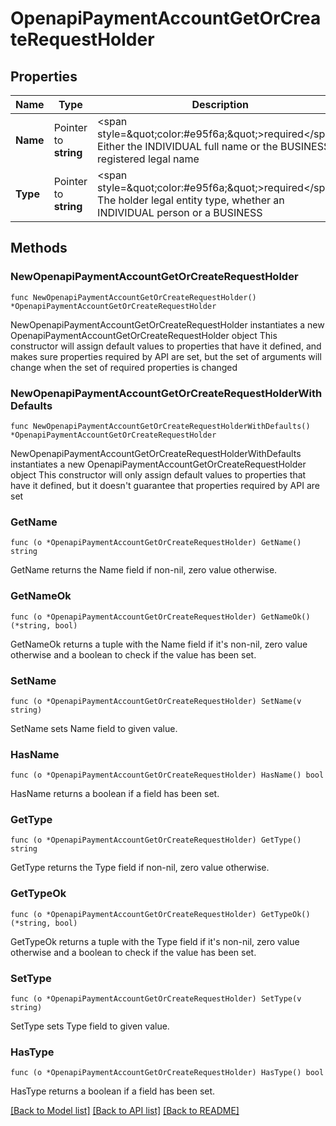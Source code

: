 # OpenapiPaymentAccountGetOrCreateRequestHolder

## Properties

Name | Type | Description | Notes
------------ | ------------- | ------------- | -------------
**Name** | Pointer to **string** | &lt;span style&#x3D;\&quot;color:#e95f6a;\&quot;&gt;required&lt;/span&gt;  Either the INDIVIDUAL full name or the BUSINESS registered legal name | [optional] 
**Type** | Pointer to **string** | &lt;span style&#x3D;\&quot;color:#e95f6a;\&quot;&gt;required&lt;/span&gt;  The holder legal entity type, whether an INDIVIDUAL person or a BUSINESS | [optional] 

## Methods

### NewOpenapiPaymentAccountGetOrCreateRequestHolder

`func NewOpenapiPaymentAccountGetOrCreateRequestHolder() *OpenapiPaymentAccountGetOrCreateRequestHolder`

NewOpenapiPaymentAccountGetOrCreateRequestHolder instantiates a new OpenapiPaymentAccountGetOrCreateRequestHolder object
This constructor will assign default values to properties that have it defined,
and makes sure properties required by API are set, but the set of arguments
will change when the set of required properties is changed

### NewOpenapiPaymentAccountGetOrCreateRequestHolderWithDefaults

`func NewOpenapiPaymentAccountGetOrCreateRequestHolderWithDefaults() *OpenapiPaymentAccountGetOrCreateRequestHolder`

NewOpenapiPaymentAccountGetOrCreateRequestHolderWithDefaults instantiates a new OpenapiPaymentAccountGetOrCreateRequestHolder object
This constructor will only assign default values to properties that have it defined,
but it doesn't guarantee that properties required by API are set

### GetName

`func (o *OpenapiPaymentAccountGetOrCreateRequestHolder) GetName() string`

GetName returns the Name field if non-nil, zero value otherwise.

### GetNameOk

`func (o *OpenapiPaymentAccountGetOrCreateRequestHolder) GetNameOk() (*string, bool)`

GetNameOk returns a tuple with the Name field if it's non-nil, zero value otherwise
and a boolean to check if the value has been set.

### SetName

`func (o *OpenapiPaymentAccountGetOrCreateRequestHolder) SetName(v string)`

SetName sets Name field to given value.

### HasName

`func (o *OpenapiPaymentAccountGetOrCreateRequestHolder) HasName() bool`

HasName returns a boolean if a field has been set.

### GetType

`func (o *OpenapiPaymentAccountGetOrCreateRequestHolder) GetType() string`

GetType returns the Type field if non-nil, zero value otherwise.

### GetTypeOk

`func (o *OpenapiPaymentAccountGetOrCreateRequestHolder) GetTypeOk() (*string, bool)`

GetTypeOk returns a tuple with the Type field if it's non-nil, zero value otherwise
and a boolean to check if the value has been set.

### SetType

`func (o *OpenapiPaymentAccountGetOrCreateRequestHolder) SetType(v string)`

SetType sets Type field to given value.

### HasType

`func (o *OpenapiPaymentAccountGetOrCreateRequestHolder) HasType() bool`

HasType returns a boolean if a field has been set.


[[Back to Model list]](../README.md#documentation-for-models) [[Back to API list]](../README.md#documentation-for-api-endpoints) [[Back to README]](../README.md)


